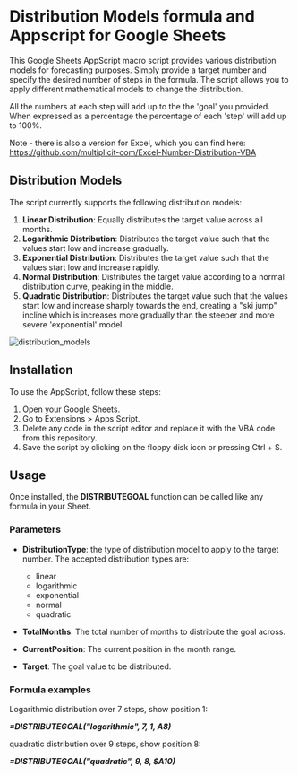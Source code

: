 # Distribution Models formula and Appscript for Google Sheets

This Google Sheets AppScript macro script provides various distribution models for forecasting purposes. Simply provide a target number and specify the desired number of steps in the formula. The script allows you to apply different mathematical models to change the distribution.

All the numbers at each step will add up to the the 'goal' you provided. When expressed as a percentage the percentage of each 'step' will add up to 100%.

Note - there is also a version for Excel, which you can find here: https://github.com/multiplicit-com/Excel-Number-Distribution-VBA 

## Distribution Models

The script currently supports the following distribution models:

1. **Linear Distribution**: Equally distributes the target value across all months.
2. **Logarithmic Distribution**: Distributes the target value such that the values start low and increase gradually.
3. **Exponential Distribution**: Distributes the target value such that the values start low and increase rapidly.
4. **Normal Distribution**: Distributes the target value according to a normal distribution curve, peaking in the middle.
5. **Quadratic Distribution**: Distributes the target value such that the values start low and increase sharply towards the end, creating a "ski jump" incline which is increases more gradually than the steeper and more severe 'exponential' model.

![distribution_models](https://github.com/multiplicit-com/Excel-Number-Distribution-VBA/assets/127529943/ba33b90a-df10-4d72-a0cb-845f72149f7b)


## Installation
To use the AppScript, follow these steps:

1. Open your Google Sheets.
2. Go to Extensions > Apps Script.
3. Delete any code in the script editor and replace it with the VBA code from this repository.
4. Save the script by clicking on the floppy disk icon or pressing Ctrl + S.

## Usage
Once installed, the **DISTRIBUTEGOAL** function can be called like any formula in your Sheet.

### Parameters

* **DistributionType**: the type of distribution model to apply to the target number.
  The accepted distribution types are:
  * linear
  * logarithmic
  * exponential
  * normal
  * quadratic
    
* **TotalMonths**: The total number of months to distribute the goal across.
* **CurrentPosition**: The current position in the month range.
* **Target**: The goal value to be distributed.


### Formula examples

Logarithmic distribution over 7 steps, show position 1:

 **_=DISTRIBUTEGOAL("logarithmic", 7, 1, $A$8)_**


quadratic distribution over 9 steps, show position 8:

 **_=DISTRIBUTEGOAL("quadratic", 9, 8, $A10)_**

